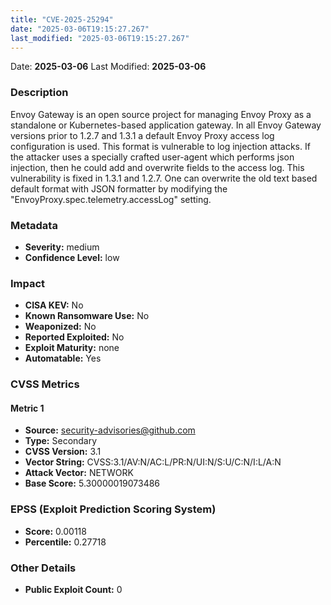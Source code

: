 ```yaml
---
title: "CVE-2025-25294"
date: "2025-03-06T19:15:27.267"
last_modified: "2025-03-06T19:15:27.267"
---
```


Date: **2025-03-06** Last Modified: **2025-03-06**

### Description  
Envoy Gateway is an open source project for managing Envoy Proxy as a standalone or Kubernetes-based application gateway. In all Envoy Gateway versions prior to 1.2.7 and 1.3.1 a default Envoy Proxy access log configuration is used. This format is vulnerable to log injection attacks. If the attacker uses a specially crafted user-agent which performs json injection, then he could add and overwrite fields to the access log. This vulnerability is fixed in 1.3.1 and 1.2.7. One can overwrite the old text based default format with JSON formatter by modifying the "EnvoyProxy.spec.telemetry.accessLog" setting.

### Metadata  
- **Severity:** medium
- **Confidence Level:** low

### Impact  
- **CISA KEV:** No
- **Known Ransomware Use:** No
- **Weaponized:** No
- **Reported Exploited:** No
- **Exploit Maturity:** none
- **Automatable:** Yes

### CVSS Metrics  

#### Metric 1
- **Source:** security-advisories@github.com
- **Type:** Secondary
- **CVSS Version:** 3.1
- **Vector String:** CVSS:3.1/AV:N/AC:L/PR:N/UI:N/S:U/C:N/I:L/A:N
- **Attack Vector:** NETWORK
- **Base Score:** 5.30000019073486


### EPSS (Exploit Prediction Scoring System)  
- **Score:** 0.00118
- **Percentile:** 0.27718

### Other Details  
- **Public Exploit Count:** 0
